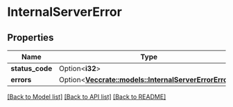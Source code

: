 # InternalServerError

## Properties

Name | Type | Description | Notes
------------ | ------------- | ------------- | -------------
**status_code** | Option<**i32**> |  | [optional]
**errors** | Option<[**Vec<crate::models::InternalServerErrorErrors>**](internalServerError_errors.md)> |  | [optional]

[[Back to Model list]](../README.md#documentation-for-models) [[Back to API list]](../README.md#documentation-for-api-endpoints) [[Back to README]](../README.md)


